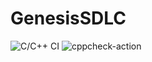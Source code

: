 # GenesisSDLC
![C/C++ CI](https://github.com/99002600/GenesisSDLC/workflows/C/C++%20CI/badge.svg)
![cppcheck-action](https://github.com/99002600/GenesisSDLC/workflows/cppcheck-action/badge.svg)
